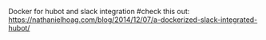 Docker for hubot and slack integration
#check this out: https://nathanielhoag.com/blog/2014/12/07/a-dockerized-slack-integrated-hubot/
